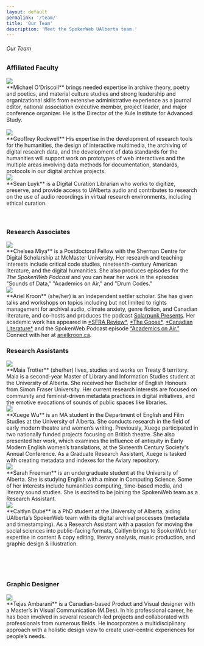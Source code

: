 ```yaml
---
layout: default
permalink: '/team/'
title: 'Our Team'
description: 'Meet the SpokenWeb UAlberta team.'
---
```


<h6 class = 'page-title'>Our Team</h6>

### Affiliated Faculty

<div class = "figure bio"><img src="{{ '/img/bio/Mike.jpg' | absolute_url }}" /></div>
**Michael O'Driscoll** brings needed expertise in archive theory, poetry and poetics, and material culture studies and strong leadership and organizational skills from extensive administrative experience as a journal editor, national association executive member, project leader, and major conference organizer. He is the Director of the Kule Institute for Advanced Study. <br><br>


<div class = "figure bio"><img src="{{ '/img/bio/Rockwell.jpg' | absolute_url }}" /></div>
**Geoffrey Rockwell** His expertise in the development of research tools for the humanities, the design of interactive multimedia, the archiving of digital research data, and the development of data standards for the humanities will support work on prototypes of web interactives and the multiple areas involving data methods for documentation, standards, protocols in our digital archive projects.


<div class = "figure bio"><img src="{{ '/img/bio/Luyk.jpg' | absolute_url }}" /></div>
**Sean Luyk** is a Digital Curation Librarian who works to digitize, preserve, and provide access to UAlberta audio and contributes to research on the use of audio recordings in virtual research environments, including ethical curation.<br><br><br>

### Research Associates  

<div class = "figure bio"><img src="{{ '/img/bio/Miya.jpg' | absolute_url }}" /></div>
**Chelsea Miya**  is a Postdoctoral Fellow with the Sherman Centre for Digital Scholarship at McMaster University. Her research and teaching interests include critical code studies, nineteenth-century American literature, and the digital humanities. She also produces episodes for the <i>The SpokenWeb Podcast</i> and you can hear her work in the episodes "Sounds of Data," "Academics on Air," and "Drum Codes."

<div class = "figure bio"><img src="{{ '/img/bio/Ariel Kroon headshot 1.jpg' | absolute_url }}" /></div>
**Ariel Kroon** (she/her) is an independent settler scholar. She has given talks and workshops on topics including but not limited to rights management for archival audio, climate anxiety, genre fiction, and Canadian literature, and co-hosts and produces the podcast <a href="https://solarpunkpresents.com/" target="_blank">Solarpunk Presents</a>. Her academic work has appeared in <a href="https://sfrareview.org/2021/04/23/living-beyond-the-end-times-an-argument-for-queer-utopianism/" target="_blank">*SFRA Review*</a>, <a href="https://scholars.wlu.ca/thegoose/vol18/iss1/2/" target="_blank">*The Goose*</a>, <a href="https://ojs.library.ubc.ca/index.php/canlit/article/view/187498" target="_blank">*Canadian Literature*</a> and the SpokenWeb Podcast episode <a href="https://spokenweb.ca/podcast/episodes/academics-on-air/" target="_blank">“Academics on Air.”</a> Connect with her at <a href="https://arielkroon.ca/" target="_blank">arielkroon.ca</a>.

### Research Assistants



<div class = "figure bio"><img src="{{ '/img/bio/Trotter.jpg' | absolute_url }}" /></div>
**Maia Trotter** (she/her) lives, studies and works on Treaty 6 territory. Maia is a second-year Master of Library and Information Studies student at the University of Alberta. She received her Bachelor of English Honours from Simon Fraser University. Her current research interests are focused on community and feminist-driven metadata practices in digital initiatives, and the emotive evocations of sounds of public spaces like libraries.

<div class = "figure bio"><img src="{{ '/img/bio/Xuege-Wudic8.jpeg' | absolute_url }}" /></div>
**Xuege Wu** is an MA student in the Department of English and Film Studies at the University of Alberta. She conducts research in the field of early modern theatre and women’s writing. Previously, Xuege participated in two nationally funded projects focusing on British theatre. She also presented her work, which examines the influence of antiquity in Early Modern English women’s translations, at the Sixteenth Century Society's Annual Conference. As a Graduate Research Assistant, Xuege is tasked with creating metadata and indexes for the Aviary repository.

<div class = "figure bio"><img src="{{ '/img/bio/Sarah-dic08.jpg' | absolute_url }}" /></div>
**Sarah Freeman** is an undergraduate student at the University of Alberta. She is studying English with a minor in Computing Science. Some of her interests include humanities computing, time-based media, and literary sound studies. She is excited to be joining the SpokenWeb team as a Research Assistant.

<div class = "figure bio"><img src="{{ '/img/bio/Dube_Caitlyn.jpeg' | absolute_url }}" /></div>
**Caitlyn Dubé** is a PhD student at the University of Alberta, aiding UAlberta’s SpokenWeb team with its digital archival processes (metadata and timestamping). As a Research Assistant with a passion for moving the social sciences into public-facing formats, Caitlyn brings to SpokenWeb her expertise in content & copy editing, literary analysis, music production, and graphic design & illustration. 



<br><br><br>



### Graphic Designer

<div class = "figure bio"><img src="{{ '/img/bio/Ambarani.jpg' | absolute_url }}" /></div>
**Tejas Ambarani** is a Canadian-based Product and Visual designer with a Master’s in Visual Communication (M.Des). In his professional career, he has been involved in several research-led projects and collaborated with professionals from numerous fields. He incorporates a multidisciplinary approach with a holistic design view to create user-centric experiences for people’s needs.
